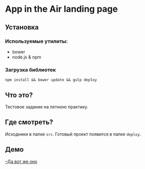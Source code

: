# App in the Air landing page #

## Установка

### Используемые утилиты:

* bower
* node.js & npm

### Загрузка библиотек

```
npm install && bower update && gulp deploy
```

## Что это?

Тестовое задание на летнюю практику.


## Где смотреть?

Исходники в папке `src`. Готовый проект появится в папке `deploy`.

## Демо

[–Да вот же оно](http://kholodnyak.ru/aita/)



